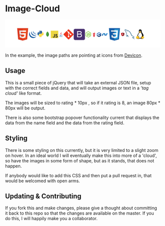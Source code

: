 # Image-Cloud

![My Example](/img/screenshot.png)


In the example, the image paths are pointing at icons from [Devicon](https://github.com/konpa/devicon).

## Usage
This is a small piece of jQuery that will take an external JSON file, setup with the correct fields and data, and will output images or text in a _'tag cloud'_ like format.

The images will be sized to rating \* 10px , so if it rating is 8, an image 80px \* 80px will be output.

There is also some bootstrap popover functionality current that displays the data from the name field and the data from the rating field.

## Styling
There is some styling on this currently, but it is very limited to a slight zoom on hover. In an ideal world I will eventually make this into more of a 'cloud', so have the images in some form of shape, but as it stands, that does not happen.

If anybody would like to add this CSS and then put a pull request in, that would be welcomed with open arms.

## Updating & Contributing
If you fork this and make changes, please give a thought about committing it back to this repo so that the changes are available on the master. If you do this, I will happily make you a collaborator.
